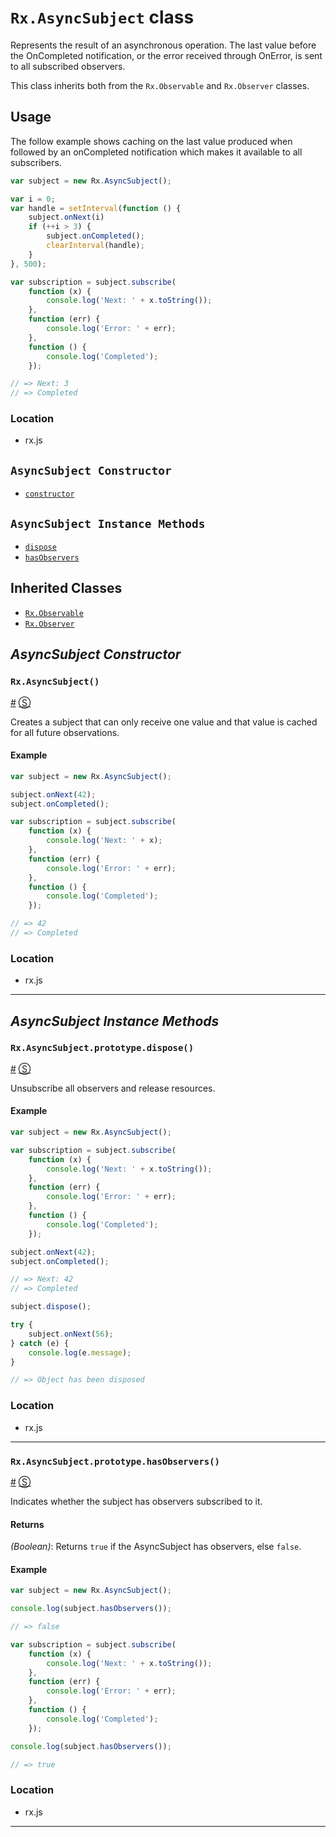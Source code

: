 # `Rx.AsyncSubject` class #

Represents the result of an asynchronous operation.  The last value before the OnCompleted notification, or the error received through OnError, is sent to all subscribed observers.

This class inherits both from the `Rx.Observable` and `Rx.Observer` classes.

## Usage ##

The follow example shows caching on the last value produced when followed by an onCompleted notification which makes it available to all subscribers.

```js
var subject = new Rx.AsyncSubject();

var i = 0;
var handle = setInterval(function () {
	subject.onNext(i)
	if (++i > 3) {
		subject.onCompleted();
		clearInterval(handle);
	}
}, 500);

var subscription = subject.subscribe(
    function (x) {
        console.log('Next: ' + x.toString());
    },
    function (err) {
        console.log('Error: ' + err);
    },
    function () {
        console.log('Completed');
    });

// => Next: 3
// => Completed
```

### Location

- rx.js

## `AsyncSubject Constructor` ##
- [`constructor`](#rxasyncsubject)

## `AsyncSubject Instance Methods` ##
- [`dispose`](#rxasyncsubjectprototypedispose)
- [`hasObservers`](#rxasyncsubjectprototypehasobservers)

## Inherited Classes ##
- [`Rx.Observable`](https://github.com/Reactive-Extensions/RxJS/blob/master/doc/core/observable.md)
- [`Rx.Observer`](https://github.com/Reactive-Extensions/RxJS/blob/master/doc/core/observer.md)

## _AsyncSubject Constructor_ ##

### <a id="rxasyncsubject"></a>`Rx.AsyncSubject()`
<a href="#rxasyncsubject">#</a> [&#x24C8;](https://github.com/Reactive-Extensions/RxJS/blob/master/src/core/subjects/asyncsubject.js#L33-L42 "View in source")

Creates a subject that can only receive one value and that value is cached for all future observations.

#### Example
```js
var subject = new Rx.AsyncSubject();

subject.onNext(42);
subject.onCompleted();

var subscription = subject.subscribe(
    function (x) {
        console.log('Next: ' + x);
    },
    function (err) {
        console.log('Error: ' + err);
    },
    function () {
        console.log('Completed');
    });

// => 42
// => Completed
```

### Location

- rx.js

* * *

## _AsyncSubject Instance Methods_ ##

### <a id="rxasyncsubjectprototypedispose"></a>`Rx.AsyncSubject.prototype.dispose()`
<a href="#rxasyncsubjectprototypedispose">#</a> [&#x24C8;](https://github.com/Reactive-Extensions/RxJS/blob/master/src/core/subjects/asyncsubject.js#L111-L116 "View in source")

Unsubscribe all observers and release resources.

#### Example
```js
var subject = new Rx.AsyncSubject();

var subscription = subject.subscribe(
    function (x) {
        console.log('Next: ' + x.toString());
    },
    function (err) {
        console.log('Error: ' + err);
    },
    function () {
        console.log('Completed');
    });

subject.onNext(42);
subject.onCompleted();

// => Next: 42
// => Completed

subject.dispose();

try {
	subject.onNext(56);
} catch (e) {
	console.log(e.message);
}

// => Object has been disposed
```

### Location

- rx.js

* * *

### <a id="rxasyncsubjectprototypehasobservers"></a>`Rx.AsyncSubject.prototype.hasObservers()`
<a href="#rxasyncsubjectprototypehasobservers">#</a> [&#x24C8;](https://github.com/Reactive-Extensions/RxJS/blob/master/src/core/subjects/asyncsubject.js#L49-L51 "View in source")

Indicates whether the subject has observers subscribed to it.

#### Returns
*(Boolean)*: Returns `true` if the AsyncSubject has observers, else `false`.

#### Example
```js
var subject = new Rx.AsyncSubject();

console.log(subject.hasObservers());

// => false

var subscription = subject.subscribe(
    function (x) {
        console.log('Next: ' + x.toString());
    },
    function (err) {
        console.log('Error: ' + err);
    },
    function () {
        console.log('Completed');
    });

console.log(subject.hasObservers());

// => true
```

### Location

- rx.js

* * *

